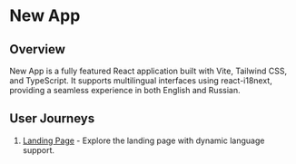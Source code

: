 # New App

## Overview

New App is a fully featured React application built with Vite, Tailwind CSS, and TypeScript. It supports multilingual interfaces using react-i18next, providing a seamless experience in both English and Russian.

## User Journeys

1. [Landing Page](docs/journeys/landing-page.md) - Explore the landing page with dynamic language support.
